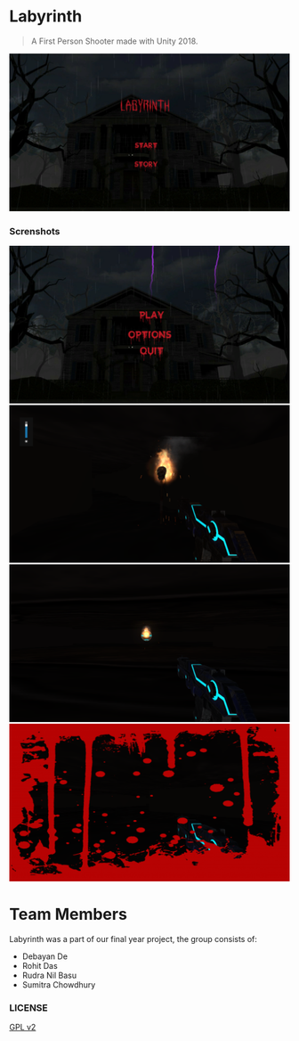 # Labyrinth

> A First Person Shooter made with Unity 2018.

![img](screenshots/screenshot_1.png)

### Screnshots

![img](screenshots/screenshot_2.png)
![img](screenshots/screenshot_3.png)
![img](screenshots/screenshot_4.png)
![img](screenshots/screenshot_5.png)

# Team Members

Labyrinth was a part of our final year project, the group consists of:
* Debayan De
* Rohit Das
* Rudra Nil Basu
* Sumitra Chowdhury

### LICENSE

[GPL v2](https://github.com/PhoenixRRDS/Labyrinth/blob/master/LICENSE)
